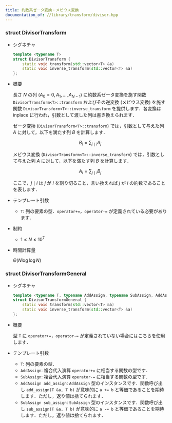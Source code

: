 ```yaml
---
title: 約数系ゼータ変換・メビウス変換
documentation_of: //library/transform/divisor.hpp
---
```


### struct DivisorTransform

- シグネチャ

  ```cpp
  template <typename T>
  struct DivisorTransform {
      static void transform(std::vector<T> &a)
      static void inverse_transform(std::vector<T> &a)
  };
  ```

- 概要

  長さ $N$ の列 $(A_0=0,A_1,\ldots,A_{N-1})$ に約数系ゼータ変換を施す関数 `DivisorTransform<T>::transform` およびその逆変換 (メビウス変換) を施す関数 `DivisorTransform<T>::inverse_transform` を提供します．各変換は inplace に行われ，引数として渡した列は書き換えられます．

  ゼータ変換 (`DivisorTransform<T>::transform`) では，引数として与えた列 $A$ に対して，以下を満たす列 $B$ を計算します．

    $$ B_i = \sum_{j \mid i} A_j $$

  メビウス変換 (`DivisorTransform<T>::inverse_transform`) では，引数として与えた列 $A$ に対して，以下を満たす列 $B$ を計算します．

    $$ A_i = \sum_{j \mid i} B_j $$
  
  ここで，$j\mid i$ は $j$ が $i$ を割り切ること，言い換えれば $j$ が $i$ の約数であることを表します．

- テンプレート引数

  - `T`: 列の要素の型．`operator+=`，`operator-=` が定義されている必要があります．

- 制約

  - $1\leq N \leq 10^7$

- 時間計算量

  $\Theta(N\log\log N)$

### struct DivisorTransformGeneral

- シグネチャ

  ```cpp
  template <typename T, typename AddAssign, typename SubAssign, AddAssign add_assign, SubAssign sub_assign>
  struct DivisorTransformGeneral {
      static void transform(std::vector<T> &a)
      static void inverse_transform(std::vector<T> &a)
  };
  ```

- 概要

  型 `T` に `operator+=`，`operator-=` が定義されていない場合にはこちらを使用します．

- テンプレート引数

  - `T`: 列の要素の型．
  - `AddAssign`: 複合代入演算 `operator+=` に相当する関数の型です．
  - `SubAssign`: 複合代入演算 `operator-=` に相当する関数の型です．
  - `AddAssign add_assign`: `AddAssign` 型のインスタンスです．関数呼び出し `add_assign(T &a, T b)` が意味的に `a += b` と等価であることを期待します．ただし，返り値は捨てられます．
  - `SubAssign sub_assign`: `SubAssign` 型のインスタンスです．関数呼び出し `sub_assign(T &a, T b)` が意味的に `a -= b` と等価であることを期待します．ただし，返り値は捨てられます．
